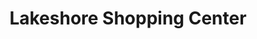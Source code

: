 ---
title: "Lakeshore Shopping Center"
url: /shreveport/lakeshore-shopping-center/
shop: Einkaufszentrum
---